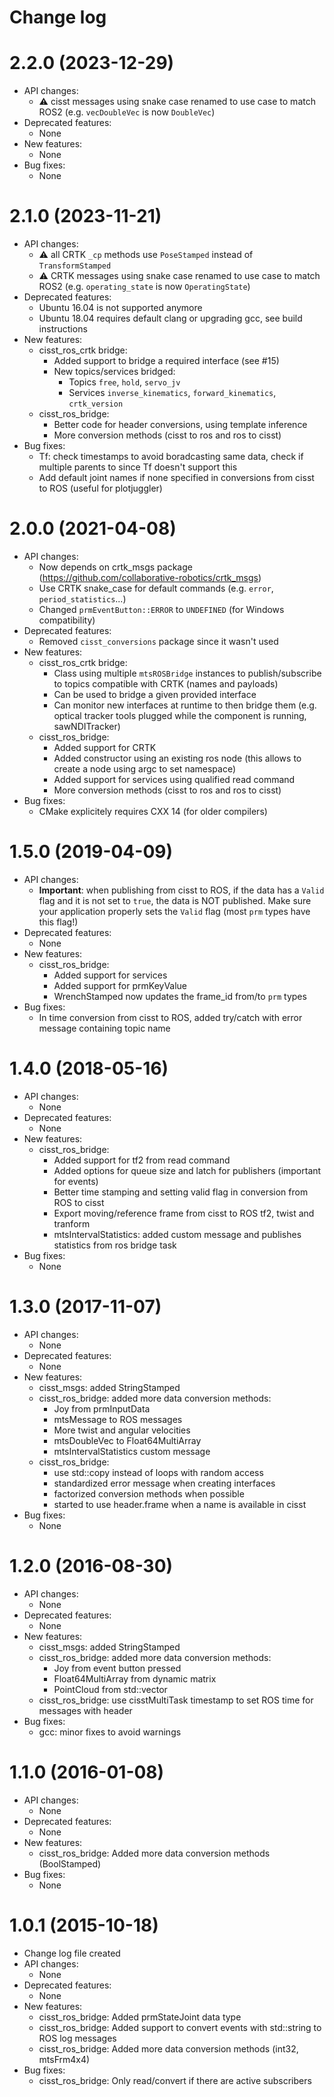 Change log
==========

2.2.0 (2023-12-29)
==================

* API changes:
  * :warning: cisst messages using snake case renamed to use case to match ROS2 (e.g. `vecDoubleVec` is now `DoubleVec`)
* Deprecated features:
  * None
* New features:
  * None
* Bug fixes:
  * None

2.1.0 (2023-11-21)
==================

* API changes:
  * :warning: all CRTK `_cp` methods use `PoseStamped` instead of `TransformStamped`
  * :warning: CRTK messages using snake case renamed to use case to match ROS2 (e.g. `operating_state` is now `OperatingState`)
* Deprecated features:
  * Ubuntu 16.04 is not supported anymore
  * Ubuntu 18.04 requires default clang or upgrading gcc, see build instructions
* New features:
  * cisst_ros_crtk bridge:
    * Added support to bridge a required interface (see #15)
    * New topics/services bridged:
      * Topics `free`, `hold`, `servo_jv`
      * Services `inverse_kinematics`, `forward_kinematics`, `crtk_version`
  * cisst_ros_bridge:
    * Better code for header conversions, using template inference
    * More conversion methods (cisst to ros and ros to cisst)
* Bug fixes:
  * Tf: check timestamps to avoid boradcasting same data, check if multiple parents to since Tf doesn't support this
  * Add default joint names if none specified in conversions from cisst to ROS (useful for plotjuggler)

2.0.0 (2021-04-08)
==================

* API changes:
  * Now depends on crtk_msgs package (https://github.com/collaborative-robotics/crtk_msgs)
  * Use CRTK snake_case for default commands (e.g. `error`, `period_statistics`...)
  * Changed `prmEventButton::ERROR` to `UNDEFINED` (for Windows compatibility)
* Deprecated features:
  * Removed `cisst_conversions` package since it wasn't used
* New features:
  * cisst_ros_crtk bridge:
    * Class using multiple `mtsROSBridge` instances to publish/subscribe to topics compatible with CRTK (names and payloads)
    * Can be used to bridge a given provided interface
    * Can monitor new interfaces at runtime to then bridge them (e.g. optical tracker tools plugged while the component is running, sawNDITracker)
  * cisst_ros_bridge:
    * Added support for CRTK
    * Added constructor using an existing ros node (this allows to create a node using argc to set namespace)
    * Added support for services using qualified read command
    * More conversion methods (cisst to ros and ros to cisst)
* Bug fixes:
  * CMake explicitely requires CXX 14 (for older compilers)

1.5.0 (2019-04-09)
==================

* API changes:
  * **Important**: when publishing from cisst to ROS, if the data has a `Valid` flag and it is not set to `true`, the data is NOT published.  Make sure your application properly sets the `Valid` flag (most `prm` types have this flag!)
* Deprecated features:
  * None
* New features:
  * cisst_ros_bridge:
    * Added support for services
    * Added support for prmKeyValue
    * WrenchStamped now updates the frame_id from/to `prm` types
* Bug fixes:
  * In time conversion from cisst to ROS, added try/catch with error message containing topic name

1.4.0 (2018-05-16)
==================

* API changes:
  * None
* Deprecated features:
  * None
* New features:
  * cisst_ros_bridge:
    * Added support for tf2 from read command
    * Added options for queue size and latch for publishers (important for events)
    * Better time stamping and setting valid flag in conversion from ROS to cisst
    * Export moving/reference frame from cisst to ROS tf2, twist and tranform
    * mtsIntervalStatistics: added custom message and publishes statistics from ros bridge task
* Bug fixes:
  * None

1.3.0 (2017-11-07)
==================

* API changes:
  * None
* Deprecated features:
  * None
* New features:
  * cisst_msgs: added StringStamped
  * cisst_ros_bridge: added more data conversion methods:
    * Joy from prmInputData
    * mtsMessage to ROS messages
    * More twist and angular velocities
    * mtsDoubleVec to Float64MultiArray
    * mtsIntervalStatistics custom message
  * cisst_ros_bridge:
    * use std::copy instead of loops with random access
    * standardized error message when creating interfaces
    * factorized conversion methods when possible
    * started to use header.frame when a name is available in cisst
* Bug fixes:
  * None


1.2.0 (2016-08-30)
==================

* API changes:
  * None
* Deprecated features:
  * None
* New features:
  * cisst_msgs: added StringStamped
  * cisst_ros_bridge: added more data conversion methods:
    * Joy from event button pressed
    * Float64MultiArray from dynamic matrix
    * PointCloud from std::vector<vct3>
  * cisst_ros_bridge: use cisstMultiTask timestamp to set ROS time for messages with header
* Bug fixes:
  * gcc: minor fixes to avoid warnings


1.1.0 (2016-01-08)
==================

* API changes:
  * None
* Deprecated features:
  * None
* New features:
  * cisst_ros_bridge: Added more data conversion methods (BoolStamped)
* Bug fixes:
  * None


1.0.1 (2015-10-18)
==================

* Change log file created
* API changes:
  * None
* Deprecated features:
  * None
* New features:
  * cisst_ros_bridge: Added prmStateJoint data type
  * cisst_ros_bridge: Added support to convert events with std::string to ROS log messages
  * cisst_ros_bridge: Added more data conversion methods (int32, mtsFrm4x4)
* Bug fixes:
  * cisst_ros_bridge: Only read/convert if there are active subscribers

